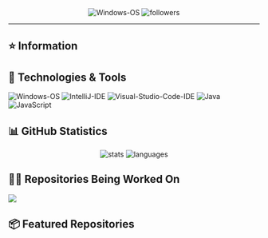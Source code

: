 <div align="center">
    <img 
        src="https://img.shields.io/badge/OS-Windows-informational?style=for-the-badge&color=3278be"
        alt="Windows-OS">
    <img 
        src="https://img.shields.io/github/followers/katsute?color=3278be&style=for-the-badge"
        alt="followers">
</div>

<hr>

## ⭐ Information


## 🔧 Technologies & Tools

<img 
    src="https://img.shields.io/badge/OS-Windows-informational?style=flat-square&color=3278be"
    alt="Windows-OS">
<img 
    src="https://img.shields.io/badge/Editor-IntelliJ_IDEA-informational?style=flat-square&logo=intellij-idea&logoColor=white&color=3278be"
    alt="IntelliJ-IDE">
<img 
    src="https://img.shields.io/badge/Editor-Visual_Studio_Code-informational?style=flat-square&logo=intellij-idea&logoColor=white&color=3278be"
    alt="Visual-Studio-Code-IDE">
<img 
    src="https://img.shields.io/badge/Code-Java-informational?style=flat-square&logo=java&logoColor=white&color=3278be"
    alt="Java">
<img 
    src="https://img.shields.io/badge/Code-JavaScript-informational?style=flat-square&logo=javascript&logoColor=white&color=3278be"
    alt="JavaScript">

## 📊 GitHub Statistics

<div align="center">
    <img 
        src="https://github-readme-stats.vercel.app/api?username=katsute&hide=stars&show_icons=true&count_private=true&include_all_commits=true&title_color=3278be&text_color=F3F2F1&icon_color=3278be&bg_color=202020"
        alt="stats">
    <img 
        src="https://github-readme-stats.vercel.app/api/top-langs/?username=katsute&layout=default&title_color=3278be&text_color=F3F2F1&icon_color=3278be&bg_color=202020"
        alt="languages">
</div>

## 👩‍💻 Repositories Being Worked On

<img
    src="https://github-readme-stats.vercel.app/api/pin/?username=ktt-development&repo=webdir&show_owner=true&title_color=3278be&text_color=F3F2F1&icon_color=3278be&bg_color=202020">

## 📦 Featured Repositories